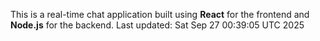 This is a real-time chat application built using **React** for the frontend and **Node.js** for the backend.
Last updated: Sat Sep 27 00:39:05 UTC 2025
